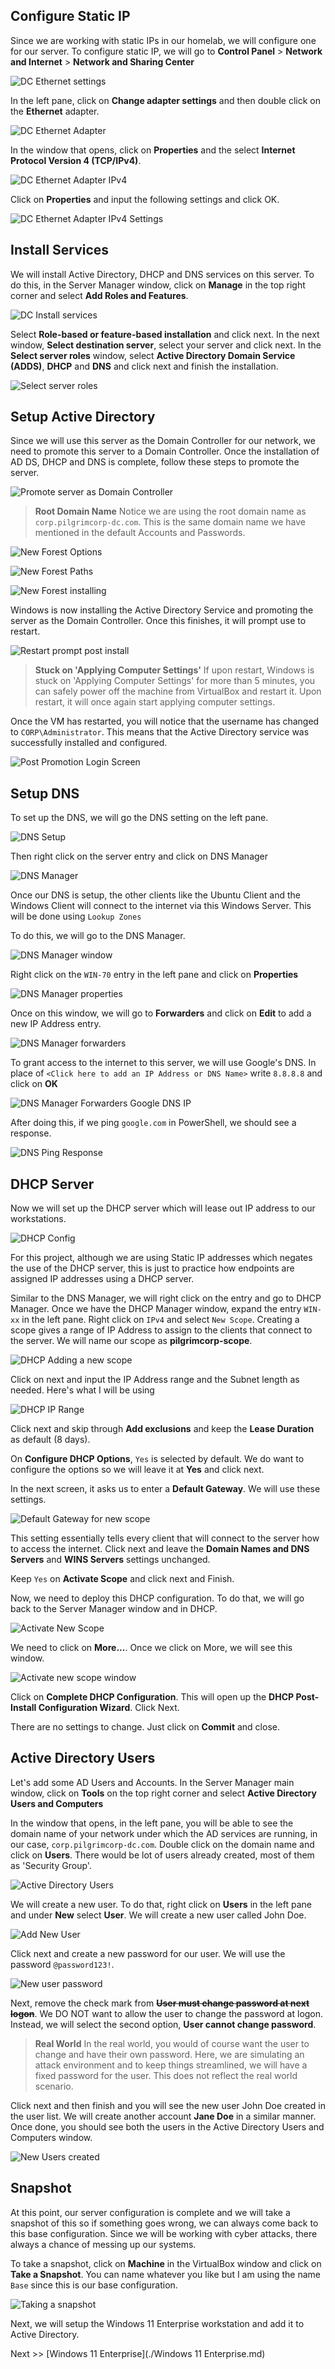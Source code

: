 ## Configure Static IP
Since we are working with static IPs in our homelab, we will configure one for our server. To configure static IP, we will go to **Control Panel** > **Network and Internet** > **Network and Sharing Center**

![DC Ethernet settings](Images/dc_ethernet_settings.png)

In the left pane, click on **Change adapter settings** and then double click on the **Ethernet** adapter.

![DC Ethernet Adapter](Images/dc_ethernet_adapter.png)

In the window that opens, click on **Properties** and the select **Internet Protocol Version 4 (TCP/IPv4)**.

![DC Ethernet Adapter IPv4](Images/dc_ethernet_adapter_ipv4.png)

Click on **Properties** and input the following settings and click OK.

![DC Ethernet Adapter IPv4 Settings](Images/dc_ethernet_adapter_ipv4_settings.png)

## Install Services
We will install Active Directory, DHCP and DNS services on this server. To do this, in the Server Manager window, click on **Manage** in the top right corner and select **Add Roles and Features**.

![DC Install services](Images/dc_install_services.png)

Select **Role-based or feature-based installation** and click next.
In the next window, **Select destination server**, select your server and click next.
In the **Select server roles** window, select **Active Directory Domain Service (ADDS)**, **DHCP** and **DNS** and click next and finish the installation.

![Select server roles](Images/dc_install_services_server_roles.png)

## Setup Active Directory
Since we will use this server as the Domain Controller for our network, we need to promote this server to a Domain Controller. Once the installation of AD DS, DHCP and DNS is complete, follow these steps to promote the server.

![Promote server as Domain Controller](Images/dc_ad_new_forest.png)

> **Root Domain Name**
> Notice we are using the root domain name as `corp.pilgrimcorp-dc.com`. This is the same domain name we have mentioned in the default Accounts and Passwords.

![New Forest Options](Images/dc_ad_new_forest_options.png)

![New Forest Paths](Images/dc_ad_new_forest_paths.png)

![New Forest installing](Images/dc_ad_new_forest_installing.png)

Windows is now installing the Active Directory Service and promoting the server as the Domain Controller. Once this finishes, it will prompt use to restart.

![Restart prompt post install](Images/dc_ad_new_forest_restart_prompt.png)

> **Stuck on 'Applying Computer Settings'**
> If upon restart, Windows is stuck on 'Applying Computer Settings' for more than 5 minutes, you can safely power off the machine from VirtualBox and restart it. Upon restart, it will once again start applying computer settings.

Once the VM has restarted, you will notice that the username has changed to `CORP\Administrator`. This means that the Active Directory service was successfully installed and configured.

![Post Promotion Login Screen](Images/dc_ad_login_screen_post_promotion.png)
## Setup DNS
To set up the DNS, we will go the DNS setting on the left pane.

![DNS Setup](Images/dc_ad_dns_setup.png)

Then right click on the server entry and click on DNS Manager

![DNS Manager](Images/dc_ad_dns_manager.png)

Once our DNS is setup, the other clients like the Ubuntu Client and the Windows Client will connect to the internet via this Windows Server. This will be done using `Lookup Zones`

To do this, we will go to the DNS Manager. 

![DNS Manager window](Images/dc_ad_dns_manager_window.png)

Right click on the `WIN-70` entry in the left pane and click on **Properties**

![DNS Manager properties](Images/dc_ad_dns_manager_properties.png)

Once on this window, we will go to **Forwarders** and click on **Edit** to add a new IP Address entry.

![DNS Manager forwarders](Images/dc_ad_dns_manager_properties_forwarders.png)

To grant access to the internet to this server, we will use Google's DNS. In place of `<Click here to add an IP Address or DNS Name>` write `8.8.8.8` and click on **OK**

![DNS Manager Forwarders Google DNS IP](Images/dc_ad_dns_manager_properties_forwarders_google_dns.png)

After doing this, if we ping `google.com` in PowerShell, we should see a response.

![DNS Ping Response](Images/dc_ad_dns_manager_ping_response.png)

## DHCP Server
Now we will set up the DHCP server which will lease out IP address to our workstations.

![DHCP Config](Images/dc_ad_dhcp_config.png)

For this project, although we are using Static IP addresses which negates the use of the DHCP server, this is just to practice how endpoints are assigned IP addresses using a DHCP server.

Similar to the DNS Manager, we will right click on the entry and go to DHCP Manager. Once we have the DHCP Manager window, expand the entry `WIN-xx` in the left pane. Right click on `IPv4` and select `New Scope`. Creating a scope gives a range of IP Address to assign to the clients that connect to the server. We will name our scope as **pilgrimcorp-scope**.

![DHCP Adding a new scope](Images/dc_ad_dhcp_add_new_scope.png)

Click on next and input the IP Address range and the Subnet length as needed. Here's what I will be using

![DHCP IP Range](Images/dc_ad_dhcp_new_scope_ip_range.png)

Click next and skip through **Add exclusions** and keep the **Lease Duration** as default (8 days).

On **Configure DHCP Options**, `Yes` is selected by default. We do want to configure the options so we will leave it at **Yes** and click next.

In the next screen, it asks us to enter a **Default Gateway**. We will use these settings.

![Default Gateway for new scope](Images/dc_ad_dhcp_new_scope_default_gateway.png)

This setting essentially tells every client that will connect to the server how to access the internet. Click next and leave the **Domain Names and DNS Servers** and **WINS Servers** settings unchanged.

Keep `Yes` on **Activate Scope** and click next and Finish.

Now, we need to deploy this DHCP configuration. To do that, we will go back to the Server Manager window and in DHCP.

![Activate New Scope](Images/dc_ad_dhcp_new_scope_activate_more.png)

We need to click on **More...**. Once we click on More, we will see this window.

![Activate new scope window](Images/dc_ad_dhcp_new_scope_activate_window.png)

Click on **Complete DHCP Configuration**. This will open up the **DHCP Post-Install Configuration Wizard**. Click Next.

There are no settings to change. Just click on **Commit** and close.
## Active Directory Users
Let's add some AD Users and Accounts. In the Server Manager main window, click on **Tools** on the top right corner and select **Active Directory Users and Computers**

In the window that opens, in the left pane, you will be able to see the domain name of your network under which the AD services are running, in our case, `corp.pilgrimcorp-dc.com`. Double click on the domain name and click on **Users**. There would be lot of users already created, most of them as 'Security Group'.

![Active Directory Users](Images/dc_ad_users.png)

We will create a new user. To do that, right click on **Users** in the left pane and under **New** select **User**. We will create a new user called John Doe.

![Add New User](Images/dc_ad_users_new.png)

Click next and create a new password for our user. We will use the password `@password123!`. 

![New user password](Images/dc_ad_users_new_user_password.png)

Next, remove the check mark from **~~User must change password at next logon~~**. We DO NOT want to allow the user to change the password at logon. Instead, we will select the second option, **User cannot change password**.

> **Real World**
> In the real world, you would of course want the user to change and have their own password. Here, we are simulating an attack environment and to keep things streamlined, we will have a fixed password for the user. This does not reflect the real world scenario.

Click next and then finish and you will see the new user John Doe created in the user list. We will create another account **Jane Doe** in a similar manner. Once done, you should see both the users in the Active Directory Users and Computers window.

![New Users created](Images/dc_ad_users_created.png)

## Snapshot
At this point, our server configuration is complete and we will take a snapshot of this so if something goes wrong, we can always come back to this base configuration. Since we will be working with cyber attacks, there always a chance of messing up our systems. 

To take a snapshot, click on **Machine** in the VirtualBox window and click on **Take a Snapshot**. You can name whatever you like but I am using the name `Base` since this is our base configuration.

![Taking a snapshot](Images/dc_ad_snapshot.png)

Next, we will setup the Windows 11 Enterprise workstation and add it to Active Directory.

Next >> [Windows 11 Enterprise](./Windows 11 Enterprise.md)